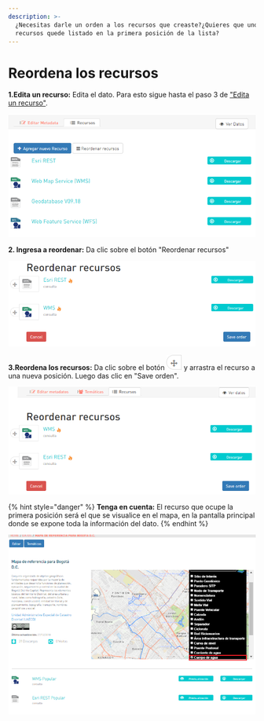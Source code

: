 ```yaml
---
description: >-
  ¿Necesitas darle un orden a los recursos que creaste?¿Quieres que uno de los
  recursos quede listado en la primera posición de la lista?
---
```


# Reordena los recursos

**1.Edita un recurso:** Edita el dato. Para esto sigue hasta el paso 3 de ["Edita un recurso"](https://datosbogota.gitbook.io/manual-usuario/agregar-un-conjunto-de-datos-o-dataset/edita-un-recurso). 

![](../../../.gitbook/assets/image%20%28133%29.png)

**2. Ingresa a reordenar:** Da clic sobre el botón "Reordenar recursos"

![](../../../.gitbook/assets/image%20%2820%29.png)

**3.Reordena los recursos:** Da clic sobre el botón ![](../../../.gitbook/assets/cruz.PNG) y arrastra el recurso a una nueva posición. Luego das clic en "Save orden".



![](../../../.gitbook/assets/image%20%28151%29.png)

{% hint style="danger" %}
**Tenga en cuenta:** El recurso que ocupe la primera posición será el que se visualice en el mapa, en la pantalla principal donde se expone toda la información del dato.
{% endhint %}

![](../../../.gitbook/assets/image%20%2813%29.png)

